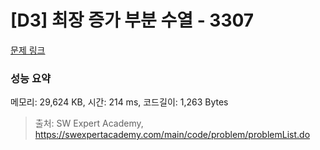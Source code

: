 # [D3] 최장 증가 부분 수열 - 3307 

[문제 링크](https://swexpertacademy.com/main/code/problem/problemDetail.do?contestProbId=AWBOKg-a6l0DFAWr) 

### 성능 요약

메모리: 29,624 KB, 시간: 214 ms, 코드길이: 1,263 Bytes



> 출처: SW Expert Academy, https://swexpertacademy.com/main/code/problem/problemList.do